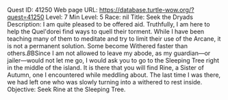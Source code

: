 Quest ID: 41250
Web page URL: https://database.turtle-wow.org/?quest=41250
Level: 7
Min Level: 5
Race: nil
Title: Seek the Dryads
Description: I am quite pleased to be offered aid. Truthfully, I am here to help the Quel'dorei find ways to quell their torment. While I have been teaching many of them to meditate and try to limit their use of the Arcane, it is not a permanent solution. Some become Withered faster than others.$B$BSince I am not allowed to leave my abode, as my guardian—or jailer—would not let me go, I would ask you to go to the Sleeping Tree right in the middle of the island. It is there that you will find Rine, a Sister of Autumn, one I encountered while meddling about. The last time I was there, we had left one who was slowly turning into a withered to rest inside.
Objective: Seek Rine at the Sleeping Tree.
